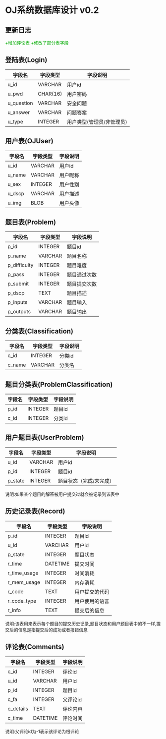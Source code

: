 # OJ系统数据库设计 v0.2

## 更新日志

<font color="#00aa00">+增加评论表</font>
<font color="#00aa00">+修改了部分表字段</font>

## 登陆表(Login)

| 字段名 | 字段类型 | 字段说明 |
| ------ | -------- | -------- |
| u_id   | VARCHAR  | 用户id   |
| u_pwd  | CHAR(16) | 用户密码 |
| u_question   | VARCHAR  | 安全问题   |
| u_answer  | VARCHAR | 问题答案 |
| u_type | INTEGER  | 用户类型(管理员/非管理员) |

## 用户表(OJUser)

| 字段名 | 字段类型 | 字段说明 |
| ------ | -------- | -------- |
| u_id   | VARCHAR  | 用户id   |
| u_name | VARCHAR  | 用户昵称 |
| u_sex  | INTEGER  | 用户性别 |
| u_dscp | VARCHAR  | 用户描述 |
| u_img | BLOB  | 用户头像 |

## 题目表(Problem)

| 字段名       | 字段类型 | 字段说明     |
| ------------ | -------- | ------------ |
| p_id         | INTEGER  | 题目id       |
| p_name       | VARCHAR  | 题目名称     |
| p_difficulty | INTEGER  | 题目难度     |
| p_pass       | INTEGER  | 题目通过次数 |
| p_submit     | INTEGER  | 题目提交次数 |
| p_dscp       | TEXT     | 题目描述     |
| p_inputs     | VARCHAR  | 题目输入     |
| p_outputs    | VARCHAR  | 题目输出     |

## 分类表(Classification)

| 字段名 | 字段类型 | 字段说明 |
| ------ | -------- | -------- |
| c_id   | INTEGER  | 分类id   |
| c_name | VARCHAR  | 分类名   |

## 题目分类表(ProblemClassification)

| 字段名 | 字段类型 | 字段说明 |
| ------ | -------- | -------- |
| p_id   | INTEGER  | 题目id   |
| c_id   | INTEGER  | 分类id   |

## 用户题目表(UserProblem)

| 字段名  | 字段类型 | 字段说明                |
| ------- | -------- | ----------------------- |
| u_id    | VARCHAR  | 用户id                  |
| p_id    | INTEGER  | 题目id                  |
| p_state | INTEGER  | 题目状态（完成/未完成） |

说明:如果某个题目的解答被用户提交过就会被记录到该表中

## 历史记录表(Record)

| 字段名      | 字段类型 | 字段说明       |
| ----------- | -------- | -------------- |
| p_id        | INTEGER  | 题目id         |
| u_id        | VARCHAR  | 用户id         |
| p_state     | INTEGER  | 题目状态       |
| r_time      | DATETIME | 提交时间       |
| r_time_usage | INTEGER  | 时间消耗       |
| r_mem_usage    | INTEGER  | 内存消耗       |
| r_code      | TEXT     | 用户提交的代码 |
| r_code_type | INTEGER  | 用户使用的语言 |
| r_info      | TEXT     | 提交后的信息   |

说明:该表用来表示每个题目的提交历史记录,题目状态和用户题目表中的不一样,提交后的信息是指提交后的成功或者报错信息

## 评论表(Comments)

| 字段名 | 字段类型 | 字段说明 |
| ------ | -------- | -------- |
| c_id   | INTEGER  | 评论id   |
| u_id   | VARCHAR  | 用户id   |
| p_id   | INTEGER | 题目id   |
| c_fa   | INTEGER  | 父评论id   |
| c_details   | TEXT  | 评论内容   |
| c_time   | DATETIME  | 评论时间   |

说明:父评论id为-1表示该评论为根评论